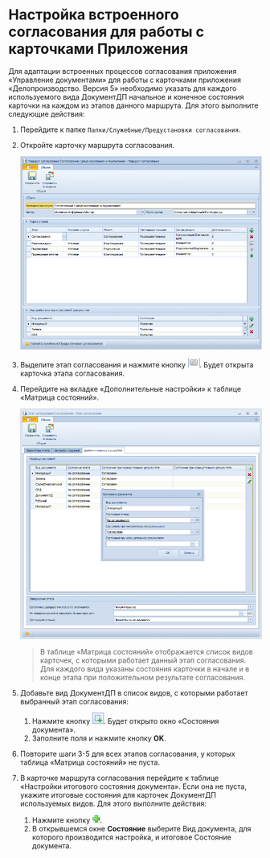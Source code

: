 # Настройка встроенного согласования для работы с карточками Приложения

Для адаптации встроенных процессов согласования приложения «Управление документами» для работы с карточками приложения «Делопроизводство. Версия 5» необходимо указать для каждого используемого вида ДокументДП начальное и конечное состояния карточки на каждом из этапов данного маршрута. Для этого выполните следующие действия:

1. Перейдите к папке `Папки/Служебные/Предустановки согласования`.

2. Откройте карточку маршрута согласования.

   ![Карточка встроенного маршрута согласования «Согласование с рецензированием и подписанием»](img/Built_Agreement.png "Карточка встроенного маршрута согласования «Согласование с рецензированием и подписанием»")

3. Выделите этап согласования и нажмите кнопку ![](img/Buttons/Open_Card.png). Будет открыта карточка этапа согласования.

4. Перейдите на вкладке «Дополнительные настройки» к таблице «Матрица состояний».

   ![Матрица состояний этапа согласования](img/Completion_of_Built_Agreement.png "Матрица состояний этапа согласования")

   > В таблице «Матрица состояний» отображается список видов карточек, с которыми работает данный этап согласования. Для каждого вида указаны состояния карточки в начале и в конце этапа при положительном результате согласования.

5. Добавьте вид ДокументДП в список видов, с которыми работает выбранный этап согласования:

   1. Нажмите кнопку ![](img/Buttons/Add_1.png). Будет открыто окно «Состояния документа».
   2. Заполните поля и нажмите кнопку **OK**.

6. Повторите шаги 3-5 для всех этапов согласования, у которых таблица «Матрица состояний» не пуста.

7. В карточке маршрута согласования перейдите к таблице «Настройки итогового состояния документа». Если она не пуста, укажите итоговые состояния для карточек ДокументДП используемых видов. Для этого выполните действия:

   1. Нажмите кнопку ![](img/Buttons/Plus_1.png).
   2. В открывшемся окне **Состояние** выберите Вид документа, для которого производится настройка, и итоговое Состояние документа.

